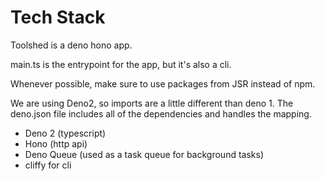 # Tech Stack

Toolshed is a deno hono app.

main.ts is the entrypoint for the app, but it's also a cli.

Whenever possible, make sure to use packages from JSR instead of npm.

We are using Deno2, so imports are a little different than deno 1. The deno.json file includes all of the dependencies and handles the mapping.

- Deno 2 (typescript)
- Hono (http api)
- Deno Queue (used as a task queue for background tasks)
- cliffy for cli
